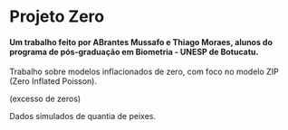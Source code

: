 # Projeto Zero

####  Um trabalho feito por ABrantes Mussafo e Thiago Moraes, alunos do programa de pós-graduação em Biometria - UNESP de Botucatu.

Trabalho sobre modelos inflacionados de zero, com foco no modelo ZIP (Zero Inflated Poisson).

(excesso de zeros)

Dados simulados de quantia de peixes.
